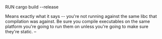RUN cargo build --release


Means exactly what it says -- you're not running against the same libc that compilation was against. Be sure you compile executables on the same platform you're going to run them on unless you're going to make sure they're static. –
